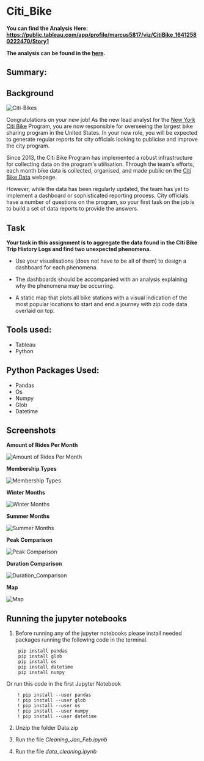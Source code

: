 # Citi_Bike
**You can find the Analysis Here: https://public.tableau.com/app/profile/marcus5817/viz/CitiBike_16412580222470/Story1**

**The analysis can be found in the [here](citi_bike_analysis.md).**

## **Summary**:
## Background

![Citi-Bikes](Images/citi-bike-station-bikes.jpg)

Congratulations on your new job! As the new lead analyst for the [New York Citi Bike](https://en.wikipedia.org/wiki/Citi_Bike) Program, you are now responsible for overseeing the largest bike sharing program in the United States. In your new role, you will be expected to generate regular reports for city officials looking to publicise and improve the city program.

Since 2013, the Citi Bike Program has implemented a robust infrastructure for collecting data on the program's utilisation. Through the team's efforts, each month bike data is collected, organised, and made public on the [Citi Bike Data](https://www.citibikenyc.com/system-data) webpage.

However, while the data has been regularly updated, the team has yet to implement a dashboard or sophisticated reporting process. City officials have a number of questions on the program, so your first task on the job is to build a set of data reports to provide the answers.

## Task

**Your task in this assignment is to aggregate the data found in the Citi Bike Trip History Logs and find two unexpected phenomena.**

* Use your visualisations (does not have to be all of them) to design a dashboard for each phenomena.
* The dashboards should be accompanied with an analysis explaining why the phenomena may be occurring.

* A static map that plots all bike stations with a visual indication of the most popular locations to start and end a journey with zip code data overlaid on top.

## **Tools used**:
- Tableau
- Python


## **Python Packages Used**:
- Pandas
- Os
- Numpy
- Glob
- Datetime

## **Screenshots**
**Amount of Rides Per Month**

![Amount of Rides Per Month](Images/Amount_of_Rides_Per_Month.png)

**Membership Types**

![Membership Types](Images/Membership_Types.png)

**Winter Months**

![Winter Months](Images/Winter_Months.png)

**Summer Months**

![Summer Months](Images/Summer_Months.png)

**Peak Comparison**

![Peak Comparison](Images/Peak_Comparison.png)

**Duration Comparison**

![Duration_Comparison](Images/Duration_Comparison.png)

**Map**

![Map](Images/Map.png)


## **Running the jupyter notebooks**
1. Before running any of the jupyter notebooks please install needed packages running the following code in the terminal.
         
        pip install pandas
        pip install glob
        pip install os
        pip install datetime
        pip install numpy
Or run this code in the first Jupyter Notebook

        ! pip install --user pandas
        ! pip install --user glob
        ! pip install --user os
        ! pip install --user numpy
        ! pip install --user datetime

2. Unzip the folder Data.zip
   
3. Run the file *Cleaning_Jan_Feb.ipynb* 

4. Run the file *data_cleaning.ipynb* 
